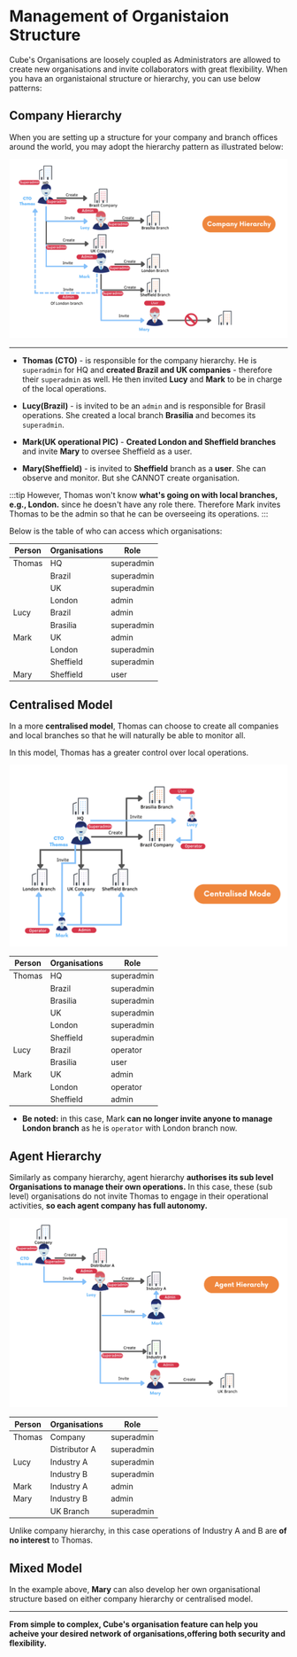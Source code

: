 # Management of Organistaion Structure

Cube's Organisations are loosely coupled as Administrators are allowed to create new organisations and invite collaborators with great flexibility. When you hava an organistaional structure or hierarchy, you can use below patterns:


## Company Hierarchy
When you are setting up a structure for your company and branch offices around the world, you may adopt the hierarchy pattern as illustrated below:

![company hierarchy](/companyhierarchy.png)

---

* **Thomas (CTO)** - is responsible for the company hierarchy. He is `superadmin` for HQ and **created Brazil and UK companies** - therefore their `superadmin` as well. He then invited **Lucy** and **Mark** to be in charge of the local operations.

* **Lucy(Brazil)** - is invited to be an `admin` and is responsible for Brasil operations. She created a local branch **Brasilia** and becomes its `superadmin`.

* **Mark(UK operational PIC)** - **Created London and Sheffield branches** and invite **Mary** to oversee Sheffield as a user.

* **Mary(Sheffield)** - is invited to **Sheffield** branch as a **user**. She can observe and monitor. But she CANNOT create organisation.

:::tip
However, Thomas won't know **what's going on with local branches, e.g., London.** since he doesn't have any role there. Therefore Mark invites Thomas to be the admin so that he can be overseeing its operations.
:::

Below is the table of who can access which organisations:

| Person | Organisations | Role
| --- | --- | --- | 
| Thomas | HQ| superadmin|
|  | Brazil | superadmin | 
|  | UK | superadmin |
|  | London | admin |
| Lucy | Brazil | admin |
|| Brasilia | superadmin |
| Mark | UK | admin |
|  | London | superadmin |
|  | Sheffield | superadmin |
| Mary | Sheffield | user |


## Centralised Model

In a more **centralised model**, Thomas can choose to create all companies and local branches so that he will naturally be able to monitor all.

In this model, Thomas has a greater control over local operations.

![Centralized Model](/centralised.png)

| Person | Organisations | Role
| --- | --- | --- | 
| Thomas | HQ| superadmin|
|  | Brazil | superadmin | 
|  | Brasilia | superadmin |
|  | UK | superadmin |
|  | London | superadmin |
|  | Sheffield | superadmin |
| Lucy | Brazil | operator |
|| Brasilia | user |
| Mark | UK | admin |
|  | London | operator |
|  | Sheffield | admin |

* **Be noted:** in this case, Mark **can no longer invite anyone to manage London branch** as he is `operator` with London branch now.

## Agent Hierarchy
Similarly as company hierarchy, agent hierarchy **authorises its sub level Organisations to manage their own operations.** In this case, these (sub level) organisations do not invite Thomas to engage in their operational activities, **so each agent company has full autonomy.**

![agent hierarchy](/agenthierarchy.png)

| Person | Organisations | Role
| --- | --- | --- | 
| Thomas | Company| superadmin|
|  | Distributor A | superadmin | 
| Lucy | Industry A | superadmin |
|  | Industry B | superadmin |
| Mark | Industry A | admin |
| Mary |  Industry B | admin |
|  |  UK Branch | superadmin |

Unlike company hierarchy, in this case operations of Industry A and B are **of no interest** to Thomas.

## Mixed Model
In the example above, **Mary** can also develop her own organisational structure based on either company hierarchy or centralised model. 


---
**From simple to complex, Cube's organisation feature can help you acheive your desired network of organisations,offering both security and flexibility.** 